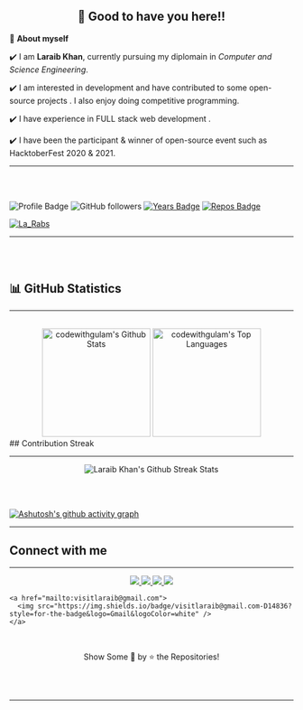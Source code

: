 <!--ABOUT ME CODE-->

<!-- WAKING HAND WITH GOOD TO HAVE YOU TEXT-->
<h2 align=center>👋 Good to have you here!!</h2>

🌱 **About myself**<br>

✔️ I am **Laraib Khan**, currently pursuing my diplomain in *Computer and Science Engineering*. <br>

✔️ I am interested in development and have contributed to some open-source projects . I also enjoy doing competitive programming. <br>

✔️ I have experience in FULL stack web development .<br>

✔️ I have been the participant & winner of  open-source event such as HacktoberFest 2020 & 2021.
  <hr>
  <br>
  
  <br>
  
<!--  PROFILES VIEWS

🌱 **Profile Views**&nbsp;&nbsp;&nbsp;&nbsp;&nbsp;&nbsp;&nbsp;
![visitors](https://profile-counter.glitch.me/codewithgulam/count.svg?align=center)

 -->
 
<!-- badges -->
![Profile Badge](https://komarev.com/ghpvc/?username=codewithgulam)
![GitHub followers](https://img.shields.io/github/followers/codewithgulam?label=Follow&style=social)
[![Years Badge](https://badges.pufler.dev/years/Mr-vabs)](https://badges.pufler.dev/years/codewithgulam)
[![Repos Badge](https://badges.pufler.dev/repos/Mr-vabs)](https://badges.pufler.dev/repos/codewithgulam)
<p align="left"> <a href="https://twitter.com/La_Rabs" target="blank"><img src="https://img.shields.io/twitter/follow/La_Rabs?logo=twitter&style=for-the-badge" alt="La_Rabs" /></a> </p>
<hr>
<br><br>

## &#128202; GitHub Statistics
  <hr>
  <br/>
  <div align="center"
    <a href="https://github.com/anuraghazra/github-readme-stats">
      <img alt="codewithgulam's Github Stats" src="https://denvercoder1-github-readme-stats.vercel.app/api/?username=codewithgulam&show_icons=true&count_private=true&theme=react&hide_border=true&bg_color=1F222E&title_color=F85D7F&icon_color=F8D866" height="192px"/>
    </a>
    <a href="https://github.com/anuraghazra/github-readme-stats">
      <img alt="codewithgulam's Top Languages" src="https://github-readme-stats.vercel.app/api/top-langs/?username=codewithgulam&langs_count=8&layout=compact&theme=react&hide_border=true&bg_color=1F222E&title_color=F85D7F&icon_color=F8D866&hide=Jupyter%20Notebook" height="192px"/>     </a>
      </div>
 ## Contribution Streak
<hr>

<p align="center">
    <img alt="Laraib Khan's Github Streak Stats" src="http://github-readme-streak-stats.herokuapp.com/?user=codewithlaraib&theme=dark" />
    
</p>
<br><br>

[![Ashutosh's github activity graph](https://activity-graph.herokuapp.com/graph?username=codewithgulam&theme=react-dark)](https://github.com/ashutosh00710/github-readme-activity-graph)

<hr>

## Connect with me
<hr>

<p align="center">
    <a href="https://www.linkedin.com/in/laraib-khan-5926101a4/">
      <img src="https://img.shields.io/badge/vebhv-0077B5?style=for-the-badge&logo=linkedin&logoColor=white" />
    </a>
    <a href="https://instagram.com/la_rabs_">
      <img src="https://img.shields.io/badge/vabrish-E4405F?style=for-the-badge&logo=Instagram&logoColor=white" />
    </a>
    <a href="https://twitter.com/La_Rabs">
      <img src="https://img.shields.io/badge/vebhv__-1DA1F2?style=for-the-badge&logo=twitter&logoColor=white" />
    </a>
    <a href="https://www.facebook.com/mohdlaraibkhan.mlk/">
      <img src="https://img.shields.io/badge/mrvabs-1DA1F2?style=for-the-badge&logo=facebook&logoColor=white" />
    </a>
   
    <a href="mailto:visitlaraib@gmail.com">
      <img src="https://img.shields.io/badge/visitlaraib@gmail.com-D14836?style=for-the-badge&logo=Gmail&logoColor=white" />
    </a>
</p>
<br />
  <p align="center">
    Show Some &#128147; by &#11088; the Repositories!
  </p>
</p>
<br><br> 
<hr>
<br><br> 

